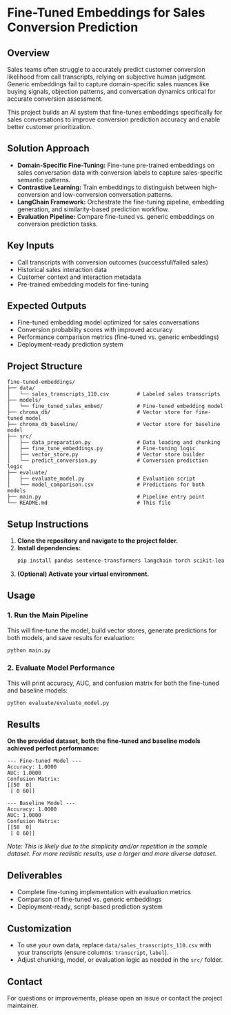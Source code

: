 # Fine-Tuned Embeddings for Sales Conversion Prediction

## Overview
Sales teams often struggle to accurately predict customer conversion likelihood from call transcripts, relying on subjective human judgment. Generic embeddings fail to capture domain-specific sales nuances like buying signals, objection patterns, and conversation dynamics critical for accurate conversion assessment.

This project builds an AI system that fine-tunes embeddings specifically for sales conversations to improve conversion prediction accuracy and enable better customer prioritization.

## Solution Approach
- **Domain-Specific Fine-Tuning:** Fine-tune pre-trained embeddings on sales conversation data with conversion labels to capture sales-specific semantic patterns.
- **Contrastive Learning:** Train embeddings to distinguish between high-conversion and low-conversion conversation patterns.
- **LangChain Framework:** Orchestrate the fine-tuning pipeline, embedding generation, and similarity-based prediction workflow.
- **Evaluation Pipeline:** Compare fine-tuned vs. generic embeddings on conversion prediction tasks.

## Key Inputs
- Call transcripts with conversion outcomes (successful/failed sales)
- Historical sales interaction data
- Customer context and interaction metadata
- Pre-trained embedding models for fine-tuning

## Expected Outputs
- Fine-tuned embedding model optimized for sales conversations
- Conversion probability scores with improved accuracy
- Performance comparison metrics (fine-tuned vs. generic embeddings)
- Deployment-ready prediction system

## Project Structure
```
fine-tuned-embeddings/
├── data/
│   └── sales_transcripts_110.csv         # Labeled sales transcripts
├── models/
│   └── fine_tuned_sales_embed/           # Fine-tuned embedding model
├── chroma_db/                            # Vector store for fine-tuned model
├── chroma_db_baseline/                   # Vector store for baseline model
├── src/
│   ├── data_preparation.py               # Data loading and chunking
│   ├── fine_tune_embeddings.py           # Fine-tuning logic
│   ├── vector_store.py                   # Vector store builder
│   └── predict_conversion.py             # Conversion prediction logic
├── evaluate/
│   ├── evaluate_model.py                 # Evaluation script
│   └── model_comparison.csv              # Predictions for both models
├── main.py                               # Pipeline entry point
└── README.md                             # This file
```

## Setup Instructions
1. **Clone the repository and navigate to the project folder.**
2. **Install dependencies:**
   ```bash
   pip install pandas sentence-transformers langchain torch scikit-learn langchain-huggingface langchain-chroma
   ```
3. **(Optional) Activate your virtual environment.**

## Usage
### 1. Run the Main Pipeline
This will fine-tune the model, build vector stores, generate predictions for both models, and save results for evaluation:
```bash
python main.py
```

### 2. Evaluate Model Performance
This will print accuracy, AUC, and confusion matrix for both the fine-tuned and baseline models:
```bash
python evaluate/evaluate_model.py
```

## Results
**On the provided dataset, both the fine-tuned and baseline models achieved perfect performance:**
```
--- Fine-tuned Model ---
Accuracy: 1.0000
AUC: 1.0000
Confusion Matrix:
[[50  0]
 [ 0 60]]

--- Baseline Model ---
Accuracy: 1.0000
AUC: 1.0000
Confusion Matrix:
[[50  0]
 [ 0 60]]
```
*Note: This is likely due to the simplicity and/or repetition in the sample dataset. For more realistic results, use a larger and more diverse dataset.*

## Deliverables
- Complete fine-tuning implementation with evaluation metrics
- Comparison of fine-tuned vs. generic embeddings
- Deployment-ready, script-based prediction system

## Customization
- To use your own data, replace `data/sales_transcripts_110.csv` with your transcripts (ensure columns: `transcript`, `label`).
- Adjust chunking, model, or evaluation logic as needed in the `src/` folder.

## Contact
For questions or improvements, please open an issue or contact the project maintainer. 